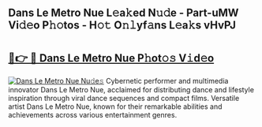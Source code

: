 ## Dans Le Metro Nue L𝚎a𝚔ed N𝚞𝚍e - Part-uMW Vi𝚍𝚎o P𝚑𝚘tos - H𝚘𝚝 O𝚗𝚕yf𝚊ns L𝚎a𝚔s vHvPJ

# <h2><a href="http://kfa04ge.oniu.top/?m=Dans+Le+Metro+Nue">🔗👉 🔴 Dans Le Metro Nue P𝚑ot𝚘𝚜 V𝚒d𝚎o</a></h2>

[![Dans Le Metro Nue Nu𝚍e𝚜](https://i.imgur.com/0qMVB7G.gif)](http://kfa04ge.oniu.top/?m=Dans+Le+Metro+Nue)
Cybernetic performer and multimedia innovator Dans Le Metro Nue, acclaimed for distributing dance and lifestyle inspiration through viral dance sequences and compact films. Versatile artist Dans Le Metro Nue, known for their remarkable abilities and achievements across various entertainment genres.  
